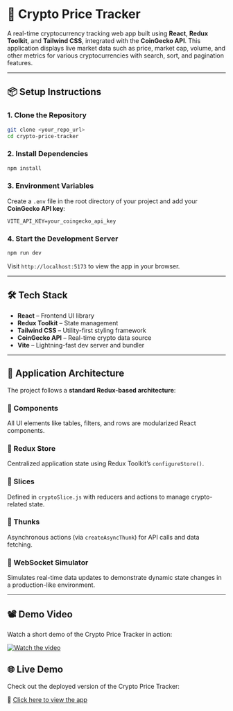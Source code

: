 # 🚀 Crypto Price Tracker

A real-time cryptocurrency tracking web app built using **React**, **Redux Toolkit**, and **Tailwind CSS**, integrated with the **CoinGecko API**. This application displays live market data such as price, market cap, volume, and other metrics for various cryptocurrencies with search, sort, and pagination features.

---

## 📦 Setup Instructions

### 1. Clone the Repository

```bash
git clone <your_repo_url>
cd crypto-price-tracker
```

### 2. Install Dependencies

```bash
npm install
```

### 3. Environment Variables

Create a `.env` file in the root directory of your project and add your **CoinGecko API key**:

```env
VITE_API_KEY=your_coingecko_api_key
```

### 4. Start the Development Server

```bash
npm run dev
```

Visit `http://localhost:5173` to view the app in your browser.

---

## 🛠️ Tech Stack

- **React** – Frontend UI library
- **Redux Toolkit** – State management
- **Tailwind CSS** – Utility-first styling framework
- **CoinGecko API** – Real-time crypto data source
- **Vite** – Lightning-fast dev server and bundler

---

## 🧱 Application Architecture

The project follows a **standard Redux-based architecture**:

### 🔹 Components
All UI elements like tables, filters, and rows are modularized React components.

### 🔹 Redux Store
Centralized application state using Redux Toolkit’s `configureStore()`.

### 🔹 Slices
Defined in `cryptoSlice.js` with reducers and actions to manage crypto-related state.

### 🔹 Thunks
Asynchronous actions (via `createAsyncThunk`) for API calls and data fetching.

### 🔹 WebSocket Simulator
Simulates real-time data updates to demonstrate dynamic state changes in a production-like environment.

---

## 📽️ Demo Video

Watch a short demo of the Crypto Price Tracker in action:

[![Watch the video](https://drive.google.com/file/d/1K7gAJ2ugxYp7EbCMZxsWEUhK2U61V8XK/view?usp=sharing)](https://drive.google.com/file/d/1K7gAJ2ugxYp7EbCMZxsWEUhK2U61V8XK/view?usp=sharing)


## 🌐 Live Demo

Check out the deployed version of the Crypto Price Tracker:

🔗 [Click here to view the app](https://crypto-price-tracker-orpin-nine.vercel.app/)

